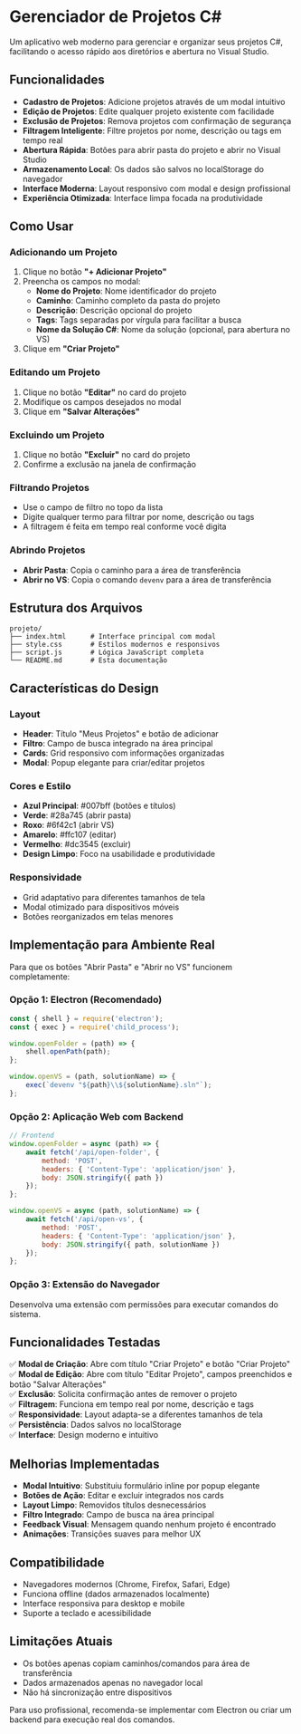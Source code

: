# Gerenciador de Projetos C#

Um aplicativo web moderno para gerenciar e organizar seus projetos C#, facilitando o acesso rápido aos diretórios e abertura no Visual Studio.

## Funcionalidades

- **Cadastro de Projetos**: Adicione projetos através de um modal intuitivo
- **Edição de Projetos**: Edite qualquer projeto existente com facilidade
- **Exclusão de Projetos**: Remova projetos com confirmação de segurança
- **Filtragem Inteligente**: Filtre projetos por nome, descrição ou tags em tempo real
- **Abertura Rápida**: Botões para abrir pasta do projeto e abrir no Visual Studio
- **Armazenamento Local**: Os dados são salvos no localStorage do navegador
- **Interface Moderna**: Layout responsivo com modal e design profissional
- **Experiência Otimizada**: Interface limpa focada na produtividade

## Como Usar

### Adicionando um Projeto
1. Clique no botão **"+ Adicionar Projeto"**
2. Preencha os campos no modal:
   - **Nome do Projeto**: Nome identificador do projeto
   - **Caminho**: Caminho completo da pasta do projeto
   - **Descrição**: Descrição opcional do projeto
   - **Tags**: Tags separadas por vírgula para facilitar a busca
   - **Nome da Solução C#**: Nome da solução (opcional, para abertura no VS)
3. Clique em **"Criar Projeto"**

### Editando um Projeto
1. Clique no botão **"Editar"** no card do projeto
2. Modifique os campos desejados no modal
3. Clique em **"Salvar Alterações"**

### Excluindo um Projeto
1. Clique no botão **"Excluir"** no card do projeto
2. Confirme a exclusão na janela de confirmação

### Filtrando Projetos
- Use o campo de filtro no topo da lista
- Digite qualquer termo para filtrar por nome, descrição ou tags
- A filtragem é feita em tempo real conforme você digita

### Abrindo Projetos
- **Abrir Pasta**: Copia o caminho para a área de transferência
- **Abrir no VS**: Copia o comando `devenv` para a área de transferência

## Estrutura dos Arquivos

```
projeto/
├── index.html      # Interface principal com modal
├── style.css       # Estilos modernos e responsivos
├── script.js       # Lógica JavaScript completa
└── README.md       # Esta documentação
```

## Características do Design

### Layout
- **Header**: Título "Meus Projetos" e botão de adicionar
- **Filtro**: Campo de busca integrado na área principal
- **Cards**: Grid responsivo com informações organizadas
- **Modal**: Popup elegante para criar/editar projetos

### Cores e Estilo
- **Azul Principal**: #007bff (botões e títulos)
- **Verde**: #28a745 (abrir pasta)
- **Roxo**: #6f42c1 (abrir VS)
- **Amarelo**: #ffc107 (editar)
- **Vermelho**: #dc3545 (excluir)
- **Design Limpo**: Foco na usabilidade e produtividade

### Responsividade
- Grid adaptativo para diferentes tamanhos de tela
- Modal otimizado para dispositivos móveis
- Botões reorganizados em telas menores

## Implementação para Ambiente Real

Para que os botões "Abrir Pasta" e "Abrir no VS" funcionem completamente:

### Opção 1: Electron (Recomendado)
```javascript
const { shell } = require('electron');
const { exec } = require('child_process');

window.openFolder = (path) => {
    shell.openPath(path);
};

window.openVS = (path, solutionName) => {
    exec(`devenv "${path}\\${solutionName}.sln"`);
};
```

### Opção 2: Aplicação Web com Backend
```javascript
// Frontend
window.openFolder = async (path) => {
    await fetch('/api/open-folder', {
        method: 'POST',
        headers: { 'Content-Type': 'application/json' },
        body: JSON.stringify({ path })
    });
};

window.openVS = async (path, solutionName) => {
    await fetch('/api/open-vs', {
        method: 'POST',
        headers: { 'Content-Type': 'application/json' },
        body: JSON.stringify({ path, solutionName })
    });
};
```

### Opção 3: Extensão do Navegador
Desenvolva uma extensão com permissões para executar comandos do sistema.

## Funcionalidades Testadas

✅ **Modal de Criação**: Abre com título "Criar Projeto" e botão "Criar Projeto"  
✅ **Modal de Edição**: Abre com título "Editar Projeto", campos preenchidos e botão "Salvar Alterações"  
✅ **Exclusão**: Solicita confirmação antes de remover o projeto  
✅ **Filtragem**: Funciona em tempo real por nome, descrição e tags  
✅ **Responsividade**: Layout adapta-se a diferentes tamanhos de tela  
✅ **Persistência**: Dados salvos no localStorage  
✅ **Interface**: Design moderno e intuitivo  

## Melhorias Implementadas

- **Modal Intuitivo**: Substituiu formulário inline por popup elegante
- **Botões de Ação**: Editar e excluir integrados nos cards
- **Layout Limpo**: Removidos títulos desnecessários
- **Filtro Integrado**: Campo de busca na área principal
- **Feedback Visual**: Mensagem quando nenhum projeto é encontrado
- **Animações**: Transições suaves para melhor UX

## Compatibilidade

- Navegadores modernos (Chrome, Firefox, Safari, Edge)
- Funciona offline (dados armazenados localmente)
- Interface responsiva para desktop e mobile
- Suporte a teclado e acessibilidade

## Limitações Atuais

- Os botões apenas copiam caminhos/comandos para área de transferência
- Dados armazenados apenas no navegador local
- Não há sincronização entre dispositivos

Para uso profissional, recomenda-se implementar com Electron ou criar um backend para execução real dos comandos.

